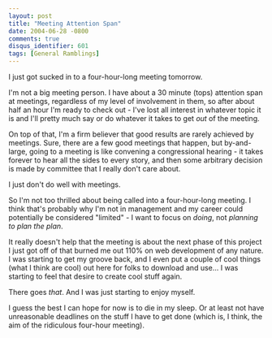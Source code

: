 ```yaml
---
layout: post
title: "Meeting Attention Span"
date: 2004-06-28 -0800
comments: true
disqus_identifier: 601
tags: [General Ramblings]
---
```

I just got sucked in to a four-hour-long meeting tomorrow.

 I'm not a big meeting person. I have about a 30 minute (tops) attention
span at meetings, regardless of my level of involvement in them, so
after about half an hour I'm ready to check out - I've lost all interest
in whatever topic it is and I'll pretty much say or do whatever it takes
to get *out* of the meeting.

 On top of that, I'm a firm believer that good results are rarely
achieved by meetings. Sure, there are a few good meetings that happen,
but by-and-large, going to a meeting is like convening a congressional
hearing - it takes forever to hear all the sides to every story, and
then some arbitrary decision is made by committee that I really don't
care about.

 I just don't do well with meetings.

 So I'm not too thrilled about being called into a four-hour-long
meeting. I think that's probably why I'm not in management and my career
could potentially be considered "limited" - I want to focus on *doing*,
not *planning to plan the plan*.

 It really doesn't help that the meeting is about the next phase of this
project I just got off of that burned me out 110% on web development of
any nature. I was starting to get my groove back, and I even put a
couple of cool things (what I think are cool) out here for folks to
download and use... I was starting to feel that desire to create cool
stuff again.

 There goes *that*. And I was just starting to enjoy myself.

 I guess the best I can hope for now is to die in my sleep. Or at least
not have unreasonable deadlines on the stuff I have to get done (which
is, I think, the aim of the ridiculous four-hour meeting).
